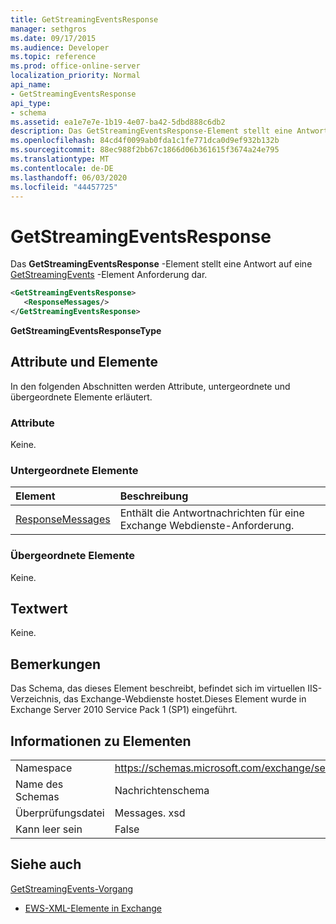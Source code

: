```yaml
---
title: GetStreamingEventsResponse
manager: sethgros
ms.date: 09/17/2015
ms.audience: Developer
ms.topic: reference
ms.prod: office-online-server
localization_priority: Normal
api_name:
- GetStreamingEventsResponse
api_type:
- schema
ms.assetid: ea1e7e7e-1b19-4e07-ba42-5dbd888c6db2
description: Das GetStreamingEventsResponse-Element stellt eine Antwort auf eine GetStreamingEvents-Element Anforderung dar.
ms.openlocfilehash: 84cd4f0099ab0fda1c1fe771dca0d9ef932b132b
ms.sourcegitcommit: 88ec988f2bb67c1866d06b361615f3674a24e795
ms.translationtype: MT
ms.contentlocale: de-DE
ms.lasthandoff: 06/03/2020
ms.locfileid: "44457725"
---
```

# <a name="getstreamingeventsresponse"></a>GetStreamingEventsResponse

Das **GetStreamingEventsResponse** -Element stellt eine Antwort auf eine [GetStreamingEvents](getstreamingevents.md) -Element Anforderung dar. 
  
```xml
<GetStreamingEventsResponse>
   <ResponseMessages/>
</GetStreamingEventsResponse>
```

 **GetStreamingEventsResponseType**
## <a name="attributes-and-elements"></a>Attribute und Elemente

In den folgenden Abschnitten werden Attribute, untergeordnete und übergeordnete Elemente erläutert.
  
### <a name="attributes"></a>Attribute

Keine.
  
### <a name="child-elements"></a>Untergeordnete Elemente

|**Element**|**Beschreibung**|
|:-----|:-----|
|[ResponseMessages](responsemessages.md) <br/> |Enthält die Antwortnachrichten für eine Exchange Webdienste-Anforderung.  <br/> |
   
### <a name="parent-elements"></a>Übergeordnete Elemente

Keine.
  
## <a name="text-value"></a>Textwert

Keine.
  
## <a name="remarks"></a>Bemerkungen

Das Schema, das dieses Element beschreibt, befindet sich im virtuellen IIS-Verzeichnis, das Exchange-Webdienste hostet.Dieses Element wurde in Exchange Server 2010 Service Pack 1 (SP1) eingeführt.
  
## <a name="element-information"></a>Informationen zu Elementen

|||
|:-----|:-----|
|Namespace  <br/> |https://schemas.microsoft.com/exchange/services/2006/messages  <br/> |
|Name des Schemas  <br/> |Nachrichtenschema  <br/> |
|Überprüfungsdatei  <br/> |Messages. xsd  <br/> |
|Kann leer sein  <br/> |False  <br/> |
   
## <a name="see-also"></a>Siehe auch



[GetStreamingEvents-Vorgang](getstreamingevents-operation.md)


- [EWS-XML-Elemente in Exchange](ews-xml-elements-in-exchange.md)

